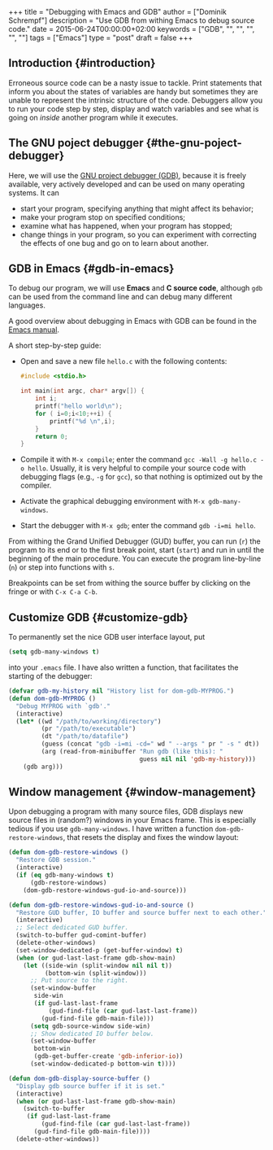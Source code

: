 +++
title = "Debugging with Emacs and GDB"
author = ["Dominik Schrempf"]
description = "Use GDB from withing Emacs to debug source code."
date = 2015-06-24T00:00:00+02:00
keywords = ["GDB", "", "", "", "", ""]
tags = ["Emacs"]
type = "post"
draft = false
+++

## Introduction {#introduction}

Erroneous source code can be a nasty issue to tackle.  Print
statements that inform you about the states of variables are handy but
sometimes they are unable to represent the intrinsic structure of the
code.  Debuggers allow you to run your code step by step, display and
watch variables and see what is going on _inside_ another program
while it executes.


## The GNU poject debugger {#the-gnu-poject-debugger}

Here, we will use the [GNU project debugger (GDB)](http://www.gnu.org/software/gdb/), because it is freely
available, very actively developed and can be used on many operating
systems.  It can

-   start your program, specifying anything that might affect its behavior;
-   make your program stop on specified conditions;
-   examine what has happened, when your program has stopped;
-   change things in your program, so you can experiment with correcting
    the effects of one bug and go on to learn about another.


## GDB in Emacs {#gdb-in-emacs}

To debug our program, we will use **Emacs** and **C source code**,
although `gdb` can be used from the command line and can debug many
different languages.

A good overview about debugging in Emacs with GDB can be found in the
[Emacs manual](http://www.gnu.org/software/emacs/manual/html%5Fnode/emacs/GDB-Graphical-Interface.html#GDB-Graphical-Interface).

A short step-by-step guide:

-   Open and save a new file `hello.c` with the following contents:

    ```c
    #include <stdio.h>

    int main(int argc, char* argv[]) {
        int i;
        printf("hello world\n");
        for ( i=0;i<10;++i) {
            printf("%d \n",i);
        }
        return 0;
    }
    ```

-   Compile it with `M-x compile`; enter the command `gcc -Wall -g
      hello.c -o hello`.  Usually, it is very helpful to compile your
    source code with debugging flags (e.g., `-g` for `gcc`), so that
    nothing is optimized out by the compiler.
-   Activate the graphical debugging environment with `M-x
      gdb-many-windows`.
-   Start the debugger with `M-x gdb`; enter the command `gdb -i=mi
      hello`.

From withing the Grand Unified Debugger (GUD) buffer, you can run
(`r`) the program to its end or to the first break point, start
(`start`) and run in until the beginning of the main procedure.  You
can execute the program line-by-line (`n`) or step into functions with
`s`.

Breakpoints can be set from withing the source buffer by clicking on
the fringe or with `C-x C-a C-b`.


## Customize GDB {#customize-gdb}

To permanently set the nice GDB user interface layout, put

```lisp
(setq gdb-many-windows t)
```

into your `.emacs` file.  I have also written a function, that
facilitates the starting of the debugger:

```lisp
(defvar gdb-my-history nil "History list for dom-gdb-MYPROG.")
(defun dom-gdb-MYPROG ()
  "Debug MYPROG with `gdb'."
  (interactive)
  (let* ((wd "/path/to/working/directory")
         (pr "/path/to/executable")
         (dt "/path/to/datafile")
         (guess (concat "gdb -i=mi -cd=" wd " --args " pr " -s " dt))
         (arg (read-from-minibuffer "Run gdb (like this): "
                                    guess nil nil 'gdb-my-history)))
    (gdb arg)))
```


## Window management {#window-management}

Upon debugging a program with many source files, GDB displays new
source files in (random?) windows in your Emacs frame.  This is
especially tedious if you use `gdb-many-windows`.  I have written a
function `dom-gdb-restore-windows`, that resets the display and fixes
the window layout:

```lisp
(defun dom-gdb-restore-windows ()
  "Restore GDB session."
  (interactive)
  (if (eq gdb-many-windows t)
      (gdb-restore-windows)
    (dom-gdb-restore-windows-gud-io-and-source)))

(defun dom-gdb-restore-windows-gud-io-and-source ()
  "Restore GUD buffer, IO buffer and source buffer next to each other."
  (interactive)
  ;; Select dedicated GUD buffer.
  (switch-to-buffer gud-comint-buffer)
  (delete-other-windows)
  (set-window-dedicated-p (get-buffer-window) t)
  (when (or gud-last-last-frame gdb-show-main)
    (let ((side-win (split-window nil nil t))
          (bottom-win (split-window)))
      ;; Put source to the right.
      (set-window-buffer
       side-win
       (if gud-last-last-frame
           (gud-find-file (car gud-last-last-frame))
         (gud-find-file gdb-main-file)))
      (setq gdb-source-window side-win)
      ;; Show dedicated IO buffer below.
      (set-window-buffer
       bottom-win
       (gdb-get-buffer-create 'gdb-inferior-io))
      (set-window-dedicated-p bottom-win t))))

(defun dom-gdb-display-source-buffer ()
  "Display gdb source buffer if it is set."
  (interactive)
  (when (or gud-last-last-frame gdb-show-main)
    (switch-to-buffer
     (if gud-last-last-frame
         (gud-find-file (car gud-last-last-frame))
       (gud-find-file gdb-main-file))))
  (delete-other-windows))
```
